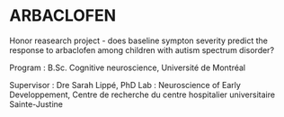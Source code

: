 # ARBACLOFEN
Honor reasearch project - does baseline sympton severity predict the response to arbaclofen among children with autism spectrum disorder?

Program : B.Sc. Cognitive neuroscience, Université de Montréal

Supervisor : Dre Sarah Lippé, PhD
Lab : Neuroscience of Early Developpement, Centre de recherche du centre hospitalier universitaire Sainte-Justine
